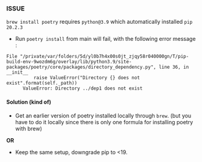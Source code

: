 ### ISSUE

`brew install poetry` requires `python@3.9` which automatically installed `pip 20.2.3`
- Run `poetry install` from main will fail, with the following error message : 
```
File "/private/var/folders/5d/yl0b7h4x00s0jt_zjqy58r040000gn/T/pip-build-env-9wozdm6g/overlay/lib/python3.9/site-packages/poetry/core/packages/directory_dependency.py", line 36, in __init__
          raise ValueError("Directory {} does not exist".format(self._path))
      ValueError: Directory ../dep1 does not exist
```
#### Solution (kind of)

- Get an earlier version of poetry installed locally through `brew`. (but you have to do it locally since there is only one formula for installing poetry with brew)

**OR**

-  Keep the same setup, downgrade pip to <19. 
